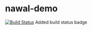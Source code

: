 # nawal-demo
[![Build Status](https://dev.azure.com/nawalbutt231/nawal-demo/_apis/build/status/nawalbutt.nawal-demo?branchName=master)](https://dev.azure.com/nawalbutt231/nawal-demo/_build/latest?definitionId=1&branchName=master)
Added build status badge
